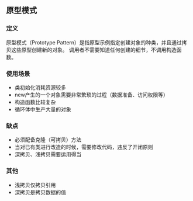 ## 原型模式
### 定义
原型模式（Prototype Pattern）是指原型示例指定创建对象的种类，并且通过拷贝这些原型创建新的对象。 调用者不需要知道任何创建的细节，不调用构造函数。

### 使用场景
* 类初始化消耗资源较多
* new产生的一个对象需要非常繁琐的过程（数据准备、访问权限等）
* 构造函数比较复杂
* 循环体中生产大量的对象

### 缺点
* 必须配备克隆（可拷贝）方法
* 当对已有类进行改造的时候，需要修改代码，违反了开闭原则
* 深拷贝、浅拷贝需要运用得当

### 其他
* 浅拷贝仅拷贝引用
* 深拷贝是拷贝数据的值
